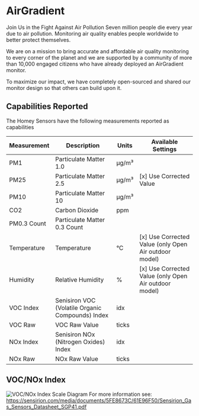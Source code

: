 # AirGradient
Join Us in the Fight Against Air Pollution
Seven million people die every year due to air pollution. Monitoring air quality enables people worldwide to better protect themselves.

We are on a mission to bring accurate and affordable air quality monitoring to every corner of the planet and we are supported by a community of more than 10,000 engaged citizens who have already deployed an AirGradient monitor.

To maximize our impact, we have completely open-sourced and shared our monitor design so that others can build upon it.

## Capabilities Reported
The Homey Sensors have the following measurements reported as capabilities

| Measurement          | Description                | Units  | Available Settings               |
|----------------------|----------------------------|--------|-------------------------------|
| PM1          | Particulate Matter 1.0     | µg/m³  |                               |
| PM25         | Particulate Matter 2.5     | µg/m³  |  [x]  Use Corrected Value     |
| PM10         | Particulate Matter 10      | µg/m³  |                               |
| CO2          | Carbon Dioxide             | ppm    |                               |
| PM0.3 Count      | Particulate Matter 0.3 Count |  |                               |
| Temperature  | Temperature                | °C     |  [x]  Use Corrected Value (only Open Air outdoor model)     |
| Humidity     | Relative Humidity          | %      |  [x]  Use Corrected Value (only Open Air outdoor model)     |
| VOC Index          | Senisiron VOC (Volatile Organic Compounds) Index | idx    |                               |
| VOC Raw      | VOC Raw Value               | ticks  |                               |
| NOx Index          | Senisiron NOx (Nitrogen Oxides) Index   | idx    |                               |
| NOx Raw      | NOx Raw Value               | ticks  |                               |

## VOC/NOx Index
![VOC/NOx Index Scale Diagram](https://raw.githubusercontent.com/airgradienthq/airgradient-homey/main/vocnoxindex.png)
For more information see:
https://sensirion.com/media/documents/5FE8673C/61E96F50/Sensirion_Gas_Sensors_Datasheet_SGP41.pdf
